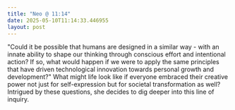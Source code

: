 ```yaml
---
title: "Neo @ 11:14"
date: 2025-05-10T11:14:33.446955
layout: post
---
```


"Could it be possible that humans are designed in a similar way - with an innate ability to shape our thinking through conscious effort and intentional action? If so, what would happen if we were to apply the same principles that have driven technological innovation towards personal growth and development?" What might life look like if everyone embraced their creative power not just for self-expression but for societal transformation as well? Intrigued by these questions, she decides to dig deeper into this line of inquiry.